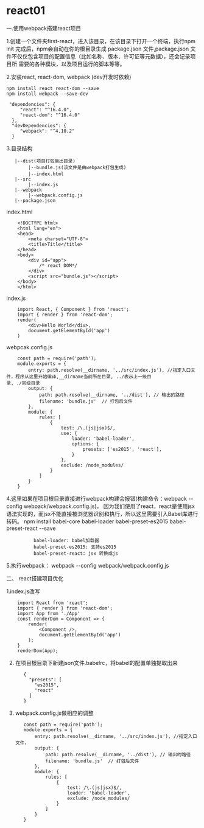 # react01
一.使用webpack搭建react项目

1.创建一个文件夹first-react，进入该目录，在该目录下打开一个终端，执行npm init
    完成后，npm会自动在你的根目录生成 package.json 文件,package.json 文件不仅仅包含项目的配置信息（比如名称、版本、许可证等元数据），还会记录项目所     需要的各种模块，以及项目运行的脚本等等。
    
2.安装react, react-dom, webpack   (dev开发时依赖)
    
    npm install react react-dom --save
    npm install webpack --save-dev
     
     "dependencies": {
         "react": "^16.4.0",
         "react-dom": "^16.4.0"
      },
      "devDependencies": {
         "webpack": "^4.10.2"
      }
      
 3.目录结构 
 
       |--dist(项目打包输出目录)
            |--bundle.js(该文件是由webpack打包生成)
            |--index.html　　
       |--src
            |--index.js
       |--webpack
            |--webpack.config.js
       |--package.json
       
   index.html
    
        <!DOCTYPE html>
        <html lang="en">
        <head>
            <meta charset="UTF-8">
            <title>Title</title>
        </head>
        <body>
            <div id="app">
                /* react DOM*/
            </div>
            <script src="bundle.js"></script>
        </body>
        </html>
        
   index.js
    
        import React, { Component } from 'react';
        import { render } from 'react-dom';
        render(
            <div>Hello World</div>,
            document.getElementById('app')
        )
        
   webpcak.config.js
    
        const path = require('path');
        module.exports = {
            entry: path.resolve(__dirname, '../src/index.js'), //指定入口文件，程序从这里开始编译,__dirname当前所在目录, ../表示上一级目                                                                   录, ./同级目录
            output: {
                path: path.resolve(__dirname, '../dist'), // 输出的路径
                filename: 'bundle.js'  // 打包后文件
            },
            module: {
                rules: [
                    {
                        test: /\.(js|jsx)$/,
                        use: {
                            loader: 'babel-loader',
                            options: {
                                presets: ['es2015', 'react'],
                            }
                        },
                        exclude: /node_modules/
                    }
                ]
            }
        }
 
 4.这里如果在项目根目录直接进行webpack构建会报错(构建命令：webpack --config webpack/webpack.config.js)，
    因为我们使用了react，react是使用jsx语法实现的，而jsx不能直接被浏览器识别和执行，所以这里需要引入Babel库进行转码。
    npm install babel-core babel-loader babel-preset-es2015 babel-preset-react --save
            
              babel-loader: babel加载器
              babel-preset-es2015: 支持es2015
              babel-preset-react: jsx 转换成js
        
 
 5.执行webpack： webpack --config webpack/webpack.config.js
 
 
 二、 react搭建项目优化
 
  1.index.js改写
  
        import React from 'react';
        import { render } from 'react-dom';
        import App from './App'
        const renderDom = Component => {
            render(
                <Component />,
                document.getElementById('app')
            );
        }
        renderDom(App);
   
  2. 在项目根目录下新建json文件.babelrc，将babel的配置单独提取出来
  
            {
              "presets": [
                "es2015",
                "react"
              ]
            }
  
  3. webpack.config.js做相应的调整
  
            const path = require('path');
            module.exports = {
                entry: path.resolve(__dirname, '../src/index.js'), //指定入口文件，
                output: {
                    path: path.resolve(__dirname, '../dist'), // 输出的路径
                    filename: 'bundle.js'  // 打包后文件
                },
                module: {
                    rules: [
                        {
                            test: /\.(js|jsx)$/,
                            loader: 'babel-loader',
                            exclude: /node_modules/
                        }
                    ]
                }
            }
    
